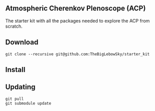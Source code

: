 Atmospheric Cherenkov Plenoscope (ACP)
--------------------------------------

The starter kit with all the packages needed to explore the ACP from scratch.

## Download

```
git clone --recursive git@github.com:TheBigLebowSky/starter_kit
```

## Install 


## Updating

```
git pull
git submodule update
```
